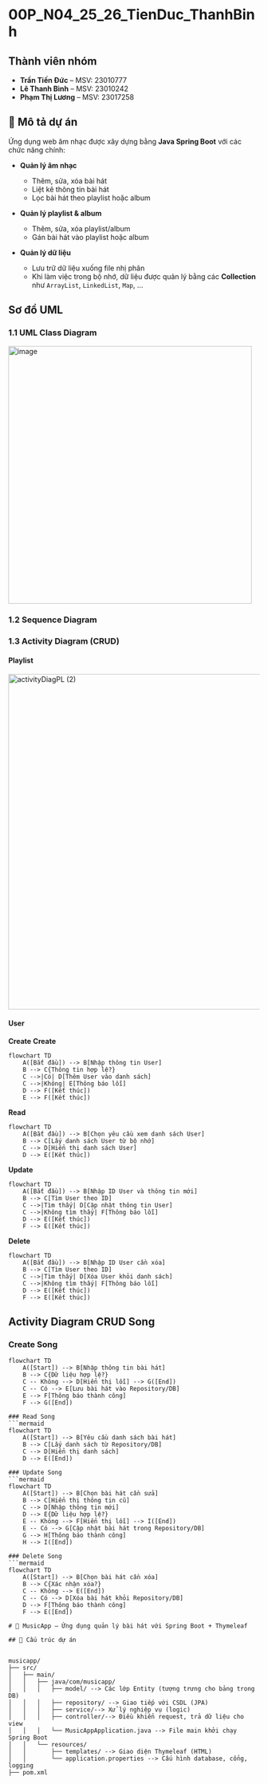 # 00P_N04_25_26_TienDuc_ThanhBinh

## Thành viên nhóm
- **Trần Tiến Đức** – MSV: 23010777  
- **Lê Thanh Bình** – MSV: 23010242  
- **Phạm Thị Lương** – MSV: 23017258 

## 📌 Mô tả dự án
Ứng dụng web âm nhạc được xây dựng bằng **Java Spring Boot** với các chức năng chính:

- **Quản lý âm nhạc**  
  - Thêm, sửa, xóa bài hát  
  - Liệt kê thông tin bài hát  
  - Lọc bài hát theo playlist hoặc album  

- **Quản lý playlist & album**  
  - Thêm, sửa, xóa playlist/album  
  - Gán bài hát vào playlist hoặc album  

- **Quản lý dữ liệu**  
  - Lưu trữ dữ liệu xuống file nhị phân  
  - Khi làm việc trong bộ nhớ, dữ liệu được quản lý bằng các **Collection** như `ArrayList`, `LinkedList`, `Map`, …  


## Sơ đồ UML
### 1.1 UML Class Diagram
<img width="488" height="517" alt="image" src="https://github.com/user-attachments/assets/431125fa-545c-4adb-b6cf-04b054098aaa" />

### 1.2 Sequence Diagram

### 1.3 Activity Diagram (CRUD)

#### Playlist

<img width="1189" height="673" alt="activityDiagPL (2)" src="https://github.com/user-attachments/assets/5a5ee817-3dac-44d5-a704-9d5d1e360390" />

#### User

**Create**
**Create**
```mermaid
flowchart TD
    A([Bắt đầu]) --> B[Nhập thông tin User]
    B --> C{Thông tin hợp lệ?}
    C -->|Có| D[Thêm User vào danh sách]
    C -->|Không| E[Thông báo lỗi]
    D --> F([Kết thúc])
    E --> F([Kết thúc])
```

**Read**
```mermaid
flowchart TD
    A([Bắt đầu]) --> B[Chọn yêu cầu xem danh sách User]
    B --> C[Lấy danh sách User từ bộ nhớ]
    C --> D[Hiển thị danh sách User]
    D --> E([Kết thúc])
```

**Update**
```mermaid
flowchart TD
    A([Bắt đầu]) --> B[Nhập ID User và thông tin mới]
    B --> C[Tìm User theo ID]
    C -->|Tìm thấy| D[Cập nhật thông tin User]
    C -->|Không tìm thấy| F[Thông báo lỗi]
    D --> E([Kết thúc])
    F --> E([Kết thúc])
```


**Delete**
```mermaid
flowchart TD
    A([Bắt đầu]) --> B[Nhập ID User cần xóa]
    B --> C[Tìm User theo ID]
    C -->|Tìm thấy| D[Xóa User khỏi danh sách]
    C -->|Không tìm thấy| F[Thông báo lỗi]
    D --> E([Kết thúc])
    F --> E([Kết thúc])
```
## Activity Diagram CRUD Song  

### Create Song
```mermaid
flowchart TD
    A([Start]) --> B[Nhập thông tin bài hát]
    B --> C{Dữ liệu hợp lệ?}
    C -- Không --> D[Hiển thị lỗi] --> G([End])
    C -- Có --> E[Lưu bài hát vào Repository/DB]
    E --> F[Thông báo thành công]
    F --> G([End])

### Read Song
```mermaid
flowchart TD
    A([Start]) --> B[Yêu cầu danh sách bài hát]
    B --> C[Lấy danh sách từ Repository/DB]
    C --> D[Hiển thị danh sách]
    D --> E([End])

### Update Song
```mermaid
flowchart TD
    A([Start]) --> B[Chọn bài hát cần sửa]
    B --> C[Hiển thị thông tin cũ]
    C --> D[Nhập thông tin mới]
    D --> E{Dữ liệu hợp lệ?}
    E -- Không --> F[Hiển thị lỗi] --> I([End])
    E -- Có --> G[Cập nhật bài hát trong Repository/DB]
    G --> H[Thông báo thành công]
    H --> I([End])

### Delete Song
```mermaid
flowchart TD
    A([Start]) --> B[Chọn bài hát cần xóa]
    B --> C{Xác nhận xóa?}
    C -- Không --> E([End])
    C -- Có --> D[Xóa bài hát khỏi Repository/DB]
    D --> F[Thông báo thành công]
    F --> E([End])

# 🎵 MusicApp – Ứng dụng quản lý bài hát với Spring Boot + Thymeleaf

## 📁 Cấu trúc dự án


musicapp/
├── src/
│   ├── main/
│   │   ├── java/com/musicapp/
│   │   │   ├── model/ --> Các lớp Entity (tượng trưng cho bảng trong DB)
│   │   │   ├── repository/ --> Giao tiếp với CSDL (JPA)
│   │   │   ├── service/--> Xử lý nghiệp vụ (logic)
│   │   │   ├── controller/--> Điều khiển request, trả dữ liệu cho view
│   │   │   └── MusicAppApplication.java --> File main khởi chạy Spring Boot
│   │   └── resources/
│   │       ├── templates/ --> Giao diện Thymeleaf (HTML)
│   │       └── application.properties --> Cấu hình database, cổng, logging
├── pom.xml
